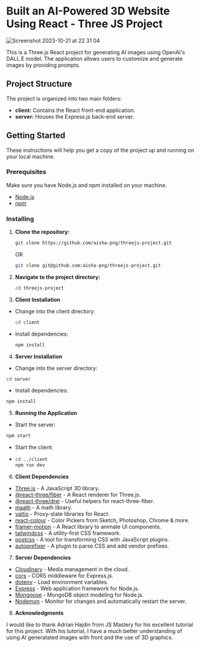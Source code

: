 # Built an AI-Powered 3D Website Using React - Three JS Project

![Screenshot 2023-10-21 at 22 31 04](https://github.com/aisha-png/threejs-project/assets/67974517/74bcc13f-6f7a-4364-ae32-938d7bcb2bb1)

This is a Three.js React project for generating AI images using OpenAI's DALL.E model. The application allows users to customize and generate images by providing prompts.

## Project Structure

The project is organized into two main folders:

- **client:** Contains the React front-end application.
- **server:** Houses the Express.js back-end server.

## Getting Started

These instructions will help you get a copy of the project up and running on your local machine.

### Prerequisites

Make sure you have Node.js and npm installed on your machine.

- [Node.js](https://nodejs.org/)
- [npm](https://www.npmjs.com/)

### Installing

1. **Clone the repository:**

   ```bash
   git clone https://github.com/aisha-png/threejs-project.git
   ```
   OR
   ```bash
   git clone git@github.com:aisha-png/threejs-project.git
   ```

2. **Navigate to the project directory:**
    ```bash
    cd threejs-project
    ```
3. **Client Installation**
 - Change into the client directory:
    ```bash
   cd client
    ```
 - Install dependencies:
   ```bash
   npm install
    ```
4. **Server Installation**
 - Change into the server directory:
  ```bash
cd server
```
 - Install dependencies:
```bash
npm install
```
5. **Running the Application**
- Start the server:
```bash
npm start
```
- Start the client:
- ```bash
  cd ../client
  npm run dev
  ```
6. **Client Dependencies**
  - [Three.js](https://threejs.org/) - A JavaScript 3D library.
  - [@react-three/fiber](https://github.com/pmndrs/react-three-fiber) - A React renderer for Three.js.
  - [@react-three/drei](https://github.com/pmndrs/drei) - Useful helpers for react-three-fiber.
  - [maath](https://www.npmjs.com/package/maath) - A math library.
  - [valtio](https://www.npmjs.com/package/valtio) - Proxy-state libraries for React.
  - [react-colour](https://www.npmjs.com/package/react-colour) - Color Pickers from Sketch, Photoshop, Chrome & more.
  - [framer-motion](https://www.framer.com/motion/) - A React library to animate UI components.
  - [tailwindcss](https://tailwindcss.com/) - A utility-first CSS framework.
  - [postcss](https://www.npmjs.com/package/postcss) - A tool for transforming CSS with JavaScript plugins.
  - [autoprefixer](https://www.npmjs.com/package/autoprefixer) - A plugin to parse CSS and add vendor prefixes.

7. **Server Dependencies**

  - [Cloudinary](https://cloudinary.com/) - Media management in the cloud.
  - [cors](https://www.npmjs.com/package/cors) - CORS middleware for Express.js.
  - [dotenv](https://www.npmjs.com/package/dotenv) - Load environment variables.
  - [Express](https://expressjs.com/) - Web application framework for Node.js.
  - [Mongoose](https://mongoosejs.com/) - MongoDB object modeling for Node.js.
  - [Nodemon](https://nodemon.io/) - Monitor for changes and automatically restart the server.


8. **Acknowledgments**

I would like to thank Adrian Hajdin from JS Mastery for his excellent tutorial for this project. With his tutorial, I have a much better understanding of using AI generatated images with front and the use of 3D graphics.
